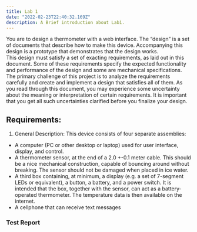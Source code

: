 ```yaml
---
title: Lab 1
date: "2022-02-23T22:40:32.169Z"
description: A Brief introduction about Lab1.
---
```


You are to design a thermometer with a web interface. The “design” is a set of documents that describe how to make this device. Accompanying this design is a prototype that demonstrates that the design works.  
This design must satisfy a set of exacting requirements, as laid out in this document. Some of these requirements specify the expected functionality and performance of the design and some are mechanical specifications. The primary challenge of this project is to analyze the requirements carefully and create and implement a design that satisfies all of them.  As you read through this document, you may experience some uncertainty about the meaning or interpretation of certain requirements.  It is important that you get all such uncertainties clarified before you finalize your design. 


## Requirements:

1.	General Description: This device consists of four separate assemblies:  
- A computer (PC or other desktop or laptop) used for user interface, display, and control. 
-	A thermometer sensor, at the end of a 2.0 +-0.1 meter cable. This should be a nice mechanical construction, capable of bouncing around without breaking. The sensor should not be damaged when placed in ice water. 
-	A third box containing, at minimum, a display (e.g. a set of 7-segment LEDs or equivalent), a button, a battery, and a power switch. It is intended that the box, together with the sensor, can act as a battery-operated thermometer. The temperature data is then available on the internet. 
-	A cellphone that can receive text messages



### Test Report


